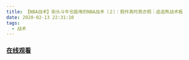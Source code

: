 ```yaml
---
title: 【NBA战术】街头斗牛也能用的NBA战术（２）：假作真时真亦假｜追追熊战术板
date: 2020-02-13 22:31:10
tags:
  - 战术
---
```


### <a href="https://www.weibo.com/tv/v/ItYMddKK6?fid=1034:4471450695041052" target="_blank">在线观看</a>

